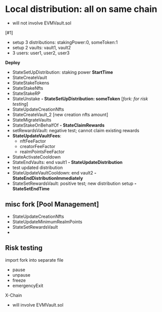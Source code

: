 # Local distribution: all on same chain

- will not involve EVMVault.sol

[#1]
- setup 3 distributions: stakingPower:0, someToken:1
- setup 2 vaults: vault1, vault2
- 3 users: user1, user2, user3

**Deploy**
- StateSetUpDistribution: staking power
**StartTime**
- StateCreateVault
- StateStakeTokens
- StateStakeNfts
- StateStakeRP
- StateUnstake
**- StateSetUpDistribution: someToken** [*fork: for risk testing*]
- StateUpdateCreationNfts
- StateCreateVault_2 [new creation nfts amount]
- StateMigrateVaults
- StateStakeOnBehalfOf
**- StateClaimRewards**
- setRewardsVault: negative test; cannot claim existing rewards
- **StateUpdateVaultFees**:
    - nftFeeFactor
    - creatorFeeFactor
    - realmPointsFeeFactor
- StateActivateCooldown
- StateEndVaults: end vault1
**- StateUpdateDistribution**
- test updated distribution
- StateUpdateVaultCooldown: end vault2
**- StateEndDistributionImmediately** 
- StateSetRewardsVault: positive test; new distribution setup
**- StateSetEndTime**

## misc fork [Pool Management]
- StateUpdateCreationNfts
- StateUpdateMinimumRealmPoints
- StateSetRewardsVault 
- 

## Risk testing 

import fork into separate file

- pause
- unpause
- freeze 
- emergencyExit

X-Chain
- will involve EVMVault.sol